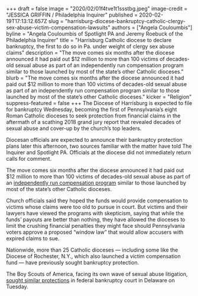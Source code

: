+++
draft = false
image = "2020/02/01f4tve1t1ssstbg.jpeg"
image-credit = "JESSICA GRIFFIN / Philadelphia Inquirer"
published = 2020-02-19T17:13:12.657Z
slug = "harrisburg-diocese-bankruptcy-catholic-clergy-sex-abuse-victim-compensation-lawsuits"
authors = ["Angela Couloumbis"]
byline = "Angela Couloumbis of Spotlight PA and Jeremy Roebuck of the Philadelphia Inquirer"
title = "Harrisburg Catholic diocese to declare bankruptcy, the first to do so in Pa. under weight of clergy sex abuse claims"
description = "The move comes six months after the diocese announced it had paid out $12 million to more than 100 victims of decades-old sexual abuse as part of an independently run compensation program similar to those launched by most of the state’s other Catholic dioceses."
blurb = "The move comes six months after the diocese announced it had paid out $12 million to more than 100 victims of decades-old sexual abuse as part of an independently run compensation program similar to those launched by most of the state’s other Catholic dioceses."
kicker = "Religion"
suppress-featured = false
+++
The Diocese of Harrisburg is expected to file for bankruptcy Wednesday, becoming the first of Pennsylvania’s eight Roman Catholic dioceses to seek protection from financial claims in the aftermath of a scathing 2018 grand jury report that revealed decades of sexual abuse and cover-up by the church’s top leaders.

Diocesan officials are expected to announce their bankruptcy protection plans later this afternoon, two sources familiar with the matter have told The Inquirer and Spotlight PA. Officials at the diocese did not immediately return calls for comment.

The move comes six months after the diocese announced it had paid out $12 million to more than 100 victims of decades-old sexual abuse as part of an [independently run compensation program](https://www.inquirer.com/philly/business/catholic-archdiocese-philadelphia-priest-sexual-abuse-compensation-fund-20181108.html) similar to those launched by most of the state’s other Catholic dioceses.

<script src="https://www.spotlightpa.org/embed.js" async></script><div data-spl-embed-version="1" data-spl-src="https://www.spotlightpa.org/embeds/newsletter/"></div>

Church officials said they hoped the funds would provide compensation to victims whose claims were too old to pursue in court. But victims and their lawyers have viewed the programs with skepticism, saying that while the funds’ payouts are better than nothing, they have allowed the dioceses to limit the crushing financial penalties they might face should Pennsylvania voters approve a proposed “window law” that would allow accusers with expired claims to sue.

Nationwide, more than 25 Catholic dioceses — including some like the Diocese of Rochester, N.Y., which also launched a victim compensation fund — have previously sought bankruptcy protection.

The Boy Scouts of America, facing its own wave of sexual abuse litigation, [sought similar protections](https://www.inquirer.com/news/boy-scouts-bankruptcy-sexual-abuse-lawsuits-membership-philadelphia-20200218.html) in federal bankruptcy court in Delaware on Tuesday.
